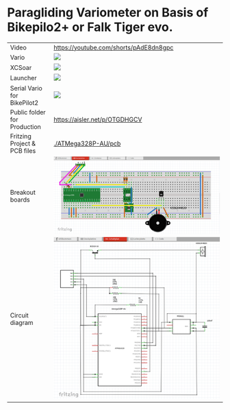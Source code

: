 # Paragliding Variometer on Basis of Bikepilo2+ or Falk Tiger evo.

|                             |                                              |
|-----------------------------|----------------------------------------------|
|Video                        |https://youtube.com/shorts/pAdE8dn8gpc        |
|Vario                        |<img src="./image/Vario.png">                 |
|XCSoar                       |<img src="./image/XCSoar.png">                |
|Launcher                     |<img src="./image/Launcher.png">              |
|Serial Vario for BikePilot2  |<img src="./image/PCB.png">                   |
|Public folder for Production |https://aisler.net/p/OTGDHGCV                 |
|Fritzing Project & PCB files |[./ATMega328P-AU/pcb](./ATMega328P-AU/pcb)    |
|Breakout boards              |<img src="./image/Buzzer2_BrandBoards.png">   |
|Circuit diagram              |<img src="./image/Buzzer2_CircuitDiagram.png">|
